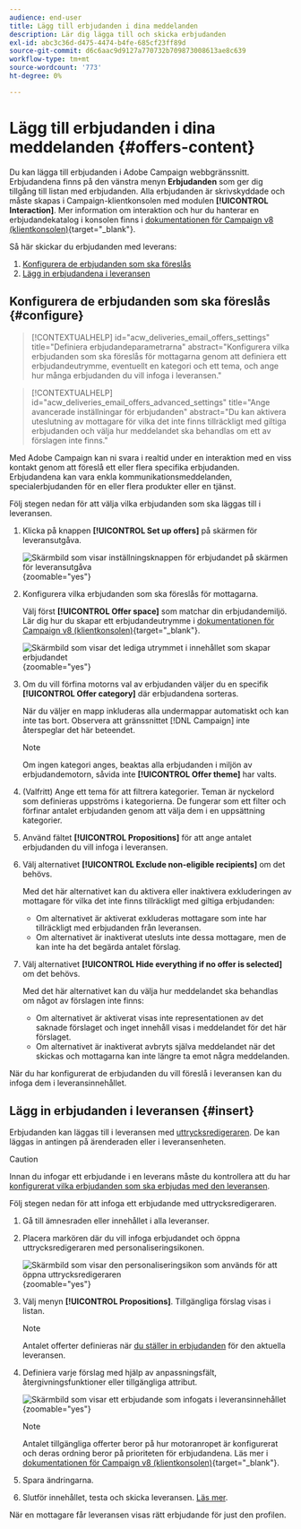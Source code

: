 ```yaml
---
audience: end-user
title: Lägg till erbjudanden i dina meddelanden
description: Lär dig lägga till och skicka erbjudanden
exl-id: abc3c36d-d475-4474-b4fe-685cf23ff89d
source-git-commit: d6c6aac9d9127a770732b709873008613ae8c639
workflow-type: tm+mt
source-wordcount: '773'
ht-degree: 0%

---
```


# Lägg till erbjudanden i dina meddelanden {#offers-content}

Du kan lägga till erbjudanden i Adobe Campaign webbgränssnitt. Erbjudandena finns på den vänstra menyn **Erbjudanden** som ger dig tillgång till listan med erbjudanden. Alla erbjudanden är skrivskyddade och måste skapas i Campaign-klientkonsolen med modulen **[!UICONTROL Interaction]**. Mer information om interaktion och hur du hanterar en erbjudandekatalog i konsolen finns i [dokumentationen för Campaign v8 (klientkonsolen)](https://experienceleague.adobe.com/docs/campaign/campaign-v8/offers/interaction.html?lang=sv-SE){target="_blank"}.

Så här skickar du erbjudanden med leverans:

1. [Konfigurera de erbjudanden som ska föreslås](#configure)
1. [Lägg in erbjudandena i leveransen](#insert)

## Konfigurera de erbjudanden som ska föreslås {#configure}

>[!CONTEXTUALHELP]
>id="acw_deliveries_email_offers_settings"
>title="Definiera erbjudandeparametrarna"
>abstract="Konfigurera vilka erbjudanden som ska föreslås för mottagarna genom att definiera ett erbjudandeutrymme, eventuellt en kategori och ett tema, och ange hur många erbjudanden du vill infoga i leveransen."

>[!CONTEXTUALHELP]
>id="acw_deliveries_email_offers_advanced_settings"
>title="Ange avancerade inställningar för erbjudanden"
>abstract="Du kan aktivera uteslutning av mottagare för vilka det inte finns tillräckligt med giltiga erbjudanden och välja hur meddelandet ska behandlas om ett av förslagen inte finns."

Med Adobe Campaign kan ni svara i realtid under en interaktion med en viss kontakt genom att föreslå ett eller flera specifika erbjudanden. Erbjudandena kan vara enkla kommunikationsmeddelanden, specialerbjudanden för en eller flera produkter eller en tjänst.

Följ stegen nedan för att välja vilka erbjudanden som ska läggas till i leveransen.

1. Klicka på knappen **[!UICONTROL Set up offers]** på skärmen för leveransutgåva.

   ![Skärmbild som visar inställningsknappen för erbjudandet på skärmen för leveransutgåva](assets/offer-setup.png){zoomable="yes"}

1. Konfigurera vilka erbjudanden som ska föreslås för mottagarna.

   Välj först **[!UICONTROL Offer space]** som matchar din erbjudandemiljö. Lär dig hur du skapar ett erbjudandeutrymme i [dokumentationen för Campaign v8 (klientkonsolen)](https://experienceleague.adobe.com/docs/campaign/campaign-v8/offers/interaction-settings/interaction-offer-spaces.html?lang=sv-SE){target="_blank"}.

   ![Skärmbild som visar det lediga utrymmet i innehållet som skapar erbjudandet](assets/offer-create-content.png){zoomable="yes"}

1. Om du vill förfina motorns val av erbjudanden väljer du en specifik **[!UICONTROL Offer category]** där erbjudandena sorteras.

   När du väljer en mapp inkluderas alla undermappar automatiskt och kan inte tas bort. Observera att gränssnittet [!DNL Campaign] inte återspeglar det här beteendet.

   >[!NOTE]
   >
   >Om ingen kategori anges, beaktas alla erbjudanden i miljön av erbjudandemotorn, såvida inte **[!UICONTROL Offer theme]** har valts.

1. (Valfritt) Ange ett tema för att filtrera kategorier. Teman är nyckelord som definieras uppströms i kategorierna. De fungerar som ett filter och förfinar antalet erbjudanden genom att välja dem i en uppsättning kategorier.

1. Använd fältet **[!UICONTROL Propositions]** för att ange antalet erbjudanden du vill infoga i leveransen.

1. Välj alternativet **[!UICONTROL Exclude non-eligible recipients]** om det behövs.

   Med det här alternativet kan du aktivera eller inaktivera exkluderingen av mottagare för vilka det inte finns tillräckligt med giltiga erbjudanden:

   * Om alternativet är aktiverat exkluderas mottagare som inte har tillräckligt med erbjudanden från leveransen.
   * Om alternativet är inaktiverat utesluts inte dessa mottagare, men de kan inte ha det begärda antalet förslag.

1. Välj alternativet **[!UICONTROL Hide everything if no offer is selected]** om det behövs.

   Med det här alternativet kan du välja hur meddelandet ska behandlas om något av förslagen inte finns:

   * Om alternativet är aktiverat visas inte representationen av det saknade förslaget och inget innehåll visas i meddelandet för det här förslaget.
   * Om alternativet är inaktiverat avbryts själva meddelandet när det skickas och mottagarna kan inte längre ta emot några meddelanden.

När du har konfigurerat de erbjudanden du vill föreslå i leveransen kan du infoga dem i leveransinnehållet.

## Lägg in erbjudanden i leveransen {#insert}

Erbjudanden kan läggas till i leveransen med [uttrycksredigeraren](../personalization/gs-personalization.md#access). De kan läggas in antingen på ärenderaden eller i leveransenheten.

>[!CAUTION]
>
>Innan du infogar ett erbjudande i en leverans måste du kontrollera att du har [konfigurerat vilka erbjudanden som ska erbjudas med den leveransen](#configure).

Följ stegen nedan för att infoga ett erbjudande med uttrycksredigeraren.

1. Gå till ämnesraden eller innehållet i alla leveranser.

1. Placera markören där du vill infoga erbjudandet och öppna uttrycksredigeraren med personaliseringsikonen.

   ![Skärmbild som visar den personaliseringsikon som används för att öppna uttrycksredigeraren](assets/offer-insert-perso-icon.png){zoomable="yes"}

1. Välj menyn **[!UICONTROL Propositions]**. Tillgängliga förslag visas i listan.

   >[!NOTE]
   >
   >Antalet offerter definieras när [du ställer in erbjudanden](#configure) för den aktuella leveransen.

1. Definiera varje förslag med hjälp av anpassningsfält, återgivningsfunktioner eller tillgängliga attribut.

   ![Skärmbild som visar ett erbjudande som infogats i leveransinnehållet](assets/offer-inserted.png){zoomable="yes"}

   >[!NOTE]
   >
   >Antalet tillgängliga offerter beror på hur motoranropet är konfigurerat och deras ordning beror på prioriteten för erbjudandena. Läs mer i [dokumentationen för Campaign v8 (klientkonsolen)](https://experienceleague.adobe.com/docs/campaign/campaign-v8/offers/interaction-best-practices.html?lang=sv-SE){target="_blank"}.

1. Spara ändringarna.

1. Slutför innehållet, testa och skicka leveransen. [Läs mer](gs-messages.md).

När en mottagare får leveransen visas rätt erbjudande för just den profilen.
